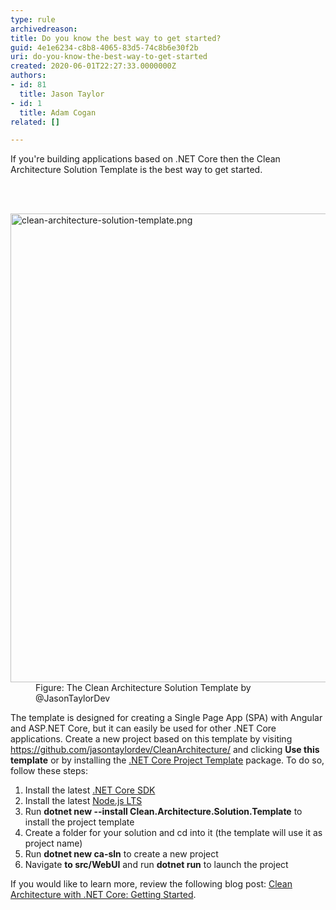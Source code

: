 ```yaml
---
type: rule
archivedreason: 
title: Do you know the best way to get started?
guid: 4e1e6234-c8b8-4065-83d5-74c8b6e30f2b
uri: do-you-know-the-best-way-to-get-started
created: 2020-06-01T22:27:33.0000000Z
authors:
- id: 81
  title: Jason Taylor
- id: 1
  title: Adam Cogan
related: []

---
```



<p class="ssw15-rteElement-P">If you're building applications based on .NET Core then the Clean Architecture Solution Template is the best way to get started.<br></p>
<br><excerpt class='endintro'></excerpt><br>
<dl class="image"><dt><img src="/PublishingImages/clean-architecture-solution-template.png" alt="clean-architecture-solution-template.png" style="width&#58;750px;" /></dt><dd>Figure&#58; The Clean Architecture Solution Template by @JasonTaylorDev</dd></dl><p>​The template is designed for creating a Single Page App (SPA) with Angular and ASP.NET Core, but it can easily be used for other .NET Core applications. Create a new project based on this template by visiting <a href="https&#58;//github.com/jasontaylordev/CleanArchitecture/">https&#58;//github.com/jasontaylordev/CleanArchitecture/</a> and clicking <strong>Use this template</strong> or by installing the 
   <a href="https&#58;//www.nuget.org/packages/Clean.Architecture.Solution.Template">.NET Core Project Template</a> package. To do so, follow these steps&#58;</p><ol><li>Install the latest&#160;<a href="https&#58;//dotnet.microsoft.com/download">.NET Core SDK</a></li><li>Install the latest&#160;<a href="https&#58;//nodejs.org/en/">Node.js LTS</a></li><li>Run&#160;<strong>dotnet new --install Clean.Architecture.Solution.Template</strong>&#160;to install the project template</li><li>Create a folder for your solution and cd into it (the template will use it as project name)</li><li>Run&#160;<strong>dotnet new ca-sln</strong>&#160;to create a new project</li><li>Navigate 
      <strong>to&#160;</strong><strong>src/WebUI</strong>&#160;and run&#160;<strong>dotnet run</strong>&#160;to launch the project</li></ol><p>If you would like to learn more, review the following blog post&#58; <a href="https&#58;//jasontaylor.dev/clean-architecture-getting-started/">Clean Architecture with .NET Core&#58; Getting Started</a>.<br></p>


